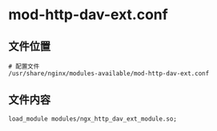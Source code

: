 # mod-http-dav-ext.conf

## 文件位置

```
# 配置文件
/usr/share/nginx/modules-available/mod-http-dav-ext.conf
```

## 文件内容

```
load_module modules/ngx_http_dav_ext_module.so;
```

